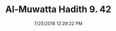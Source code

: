 ---
title        : "Al-Muwatta Hadith 9. 42"
date         : 7/25/2018 12:29:22 PM
draft        : false
type         : "hadith"
layout       : "hadith"
BookCode     : "AMH"
VolumeNumber : "9"
HadithNumber : "42"
categories  :  ["Prayer, Shortening - Permission to Pass in Front of Someone Praying"]
---